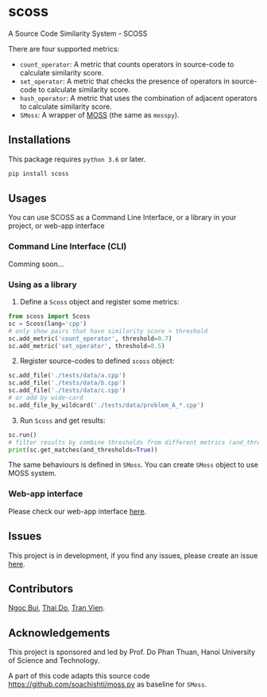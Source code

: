 # scoss
A Source Code Similarity System - SCOSS

There are four supported metrics:

* `count_operator`: A metric that counts operators in source-code to calculate similarity score.
* `set_operator`: A metric that checks the presence of operators in source-code to calculate similarity score.
* `hash_operator`: A metric that uses the combination of adjacent operators to calculate similarity score.
* `SMoss`: A wrapper of [MOSS](http://theory.stanford.edu/~aiken/moss/) (the same as `mosspy`).

## Installations
This package requires `python 3.6` or later.
```sh
pip install scoss
```

## Usages
You can use SCOSS as a Command Line Interface, or a library in your project, or web-app interface

### Command Line Interface (CLI)

Comming soon...

### Using as a library

1. Define a `Scoss` object and register some metrics:
```python
from scoss import Scoss
sc = Scoss(lang='cpp')
# only show pairs that have similarity score > threshold
sc.add_metric('count_operator', threshold=0.7) 
sc.add_metric('set_operator', threshold=0.5)
```

2. Register source-codes to defined `scoss` object:
```python
sc.add_file('./tests/data/a.cpp')
sc.add_file('./tests/data/b.cpp')
sc.add_file('./tests/data/c.cpp')
# or add by wide-card
sc.add_file_by_wildcard('./tests/data/problem_A_*.cpp')
```

3. Run `Scoss` and get results:
```python
sc.run()
# filter results by combine thresholds from different metrics (and_threshold)
print(sc.get_matches(and_thresholds=True))
```

The same behaviours is defined in `SMoss`. You can create `SMoss` object to use MOSS system.

### Web-app interface
Please check our web-app interface [here](https://github.com/ngocjr7/scoss_webapp).


## Issues
This project is in development, if you find any issues, please create an issue [here](https://github.com/ngocjr7/scoss/issues).

## Contributors
[Ngoc Bui](https://github.com/ngocjr7), [Thai Do](https://github.com/Dec1mo), [Tran Vien](https://github.com/tranvien98).

## Acknowledgements
This project is sponsored and led by Prof. Do Phan Thuan, Hanoi University of Science and Technology.

A part of this code adapts this source code https://github.com/soachishti/moss.py as baseline for `SMoss`.